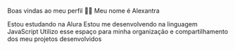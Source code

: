 Boas vindas ao meu perfil 💙💙
Meu nome é Alexantra

Estou estudando na Alura
Estou me desenvolvendo na linguagem JavaScript
Utilizo esse espaço para minha organização e compartilhamento dos meu projetos desenvolvidos
